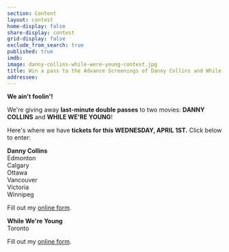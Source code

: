 ```yaml
---
section: Content
layout: contest
home-display: false
share-display: contest
grid-display: false
exclude_from_search: true
published: true
imdb: 
image: danny-collins-while-were-young-contest.jpg
title: Win a pass to the Advance Screenings of Danny Collins and While We're Young!
addressee: 
---
```

**We ain't foolin'!**

We're giving away **last-minute double passes** to two movies: **DANNY COLLINS** and **WHILE WE'RE YOUNG**!

Here's where we have **tickets for this WEDNESDAY, APRIL 1ST.** Click below to enter:

**Danny Collins**  
Edmonton  
Calgary  
Ottawa  
Vancouver  
Victoria  
Winnipeg  

<div id="wufoo-z1b3ac5c15bgffs">
Fill out my <a href="https://dearcastandcrew.wufoo.com/forms/z1b3ac5c15bgffs">online form</a>.
</div>
<script type="text/javascript">var z1b3ac5c15bgffs;(function(d, t) {
var s = d.createElement(t), options = {
'userName':'dearcastandcrew',
'formHash':'z1b3ac5c15bgffs',
'autoResize':true,
'height':'467',
'async':true,
'host':'wufoo.com',
'header':'hide',
'ssl':FALSE};
s.src = ('https:' == d.location.protocol ? 'https://' : 'http://') + 'www.wufoo.com/scripts/embed/form.js';
s.onload = s.onreadystatechange = function() {
var rs = this.readyState; if (rs) if (rs != 'complete') if (rs != 'loaded') return;
try { z1b3ac5c15bgffs = new WufooForm();z1b3ac5c15bgffs.initialize(options);z1b3ac5c15bgffs.display(); } catch (e) {}};
var scr = d.getElementsByTagName(t)[0], par = scr.parentNode; par.insertBefore(s, scr);
})(document, 'script');</script>

**While We're Young**  
Toronto

<div id="wufoo-z1qbdstw19hose9">
Fill out my <a href="https://dearcastandcrew.wufoo.com/forms/z1qbdstw19hose9">online form</a>.
</div>
<script type="text/javascript">var z1qbdstw19hose9;(function(d, t) {
var s = d.createElement(t), options = {
'userName':'dearcastandcrew',
'formHash':'z1qbdstw19hose9',
'autoResize':true,
'height':'467',
'async':true,
'host':'wufoo.com',
'header':'hide',
'ssl':FALSE};
s.src = ('https:' == d.location.protocol ? 'https://' : 'http://') + 'www.wufoo.com/scripts/embed/form.js';
s.onload = s.onreadystatechange = function() {
var rs = this.readyState; if (rs) if (rs != 'complete') if (rs != 'loaded') return;
try { z1qbdstw19hose9 = new WufooForm();z1qbdstw19hose9.initialize(options);z1qbdstw19hose9.display(); } catch (e) {}};
var scr = d.getElementsByTagName(t)[0], par = scr.parentNode; par.insertBefore(s, scr);
})(document, 'script');</script>

